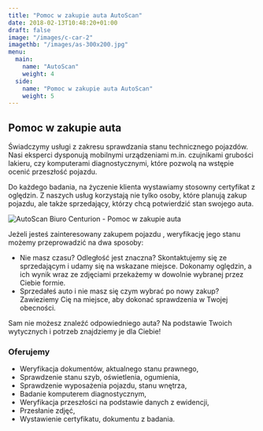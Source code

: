 ```yaml
---
title: "Pomoc w zakupie auta AutoScan"
date: 2018-02-13T10:48:20+01:00
draft: false
image: "/images/c-car-2"
imagethb: "/images/as-300x200.jpg"
menu:
  main:
    name: "AutoScan"
    weight: 4
  side:
    name: "Pomoc w zakupie auta AutoScan"
    weight: 5
---
```

## Pomoc w zakupie auta
Świadczymy usługi z zakresu sprawdzania stanu technicznego pojazdów. Nasi eksperci dysponują mobilnymi urządzeniami m.in. czujnikami grubości lakieru, czy komputerami diagnostycznymi, które pozwolą na wstępie ocenić przeszłość pojazdu.

Do każdego badania, na życzenie klienta wystawiamy stosowny certyfikat z oględzin. Z naszych usług korzystają nie tylko osoby, które planują zakup pojazdu, ale także sprzedający, którzy chcą potwierdzić stan swojego auta.

![AutoScan Biuro Centurion - Pomoc w zakupie auta](/images/c-car-autoscout680.jpg "AutoScan Biuro Centurion - Pomoc w zakupie auta")

Jeżeli jesteś zainteresowany zakupem pojazdu , weryfikację jego stanu możemy przeprowadzić na dwa sposoby:

* Nie masz czasu? Odległość jest znaczna? Skontaktujemy się ze sprzedającym i udamy się na wskazane miejsce. Dokonamy oględzin, a ich wynik wraz ze zdjęciami przekażemy w dowolnie wybranej przez Ciebie formie. 
* Sprzedałeś auto i nie masz się czym wybrać po nowy zakup? Zawieziemy Cię na miejsce, aby dokonać sprawdzenia w Twojej obecności. 

<p class="highlight"> Sam nie możesz znaleźć odpowiedniego auta? Na podstawie Twoich wytycznych i potrzeb znajdziemy je dla Ciebie!</p>

### Oferujemy

* Weryfikacja dokumentów, aktualnego stanu prawnego,
* Sprawdzenie stanu szyb, oświetlenia, ogumienia,
* Sprawdzenie wyposażenia pojazdu, stanu wnętrza,
* Badanie komputerem diagnostycznym,
* Weryfikacja przeszłości na podstawie danych z ewidencji,
* Przesłanie zdjęć,
* Wystawienie certyfikatu, dokumentu z badania.


